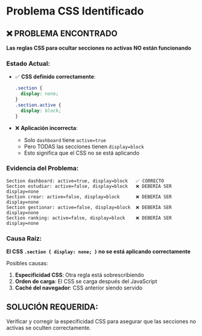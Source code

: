 # Problema CSS Identificado

## ❌ PROBLEMA ENCONTRADO

**Las reglas CSS para ocultar secciones no activas NO están funcionando**

### Estado Actual:
- ✅ **CSS definido correctamente**:
  ```css
  .section {
    display: none;
  }
  .section.active {
    display: block;
  }
  ```

- ❌ **Aplicación incorrecta**: 
  - Solo `dashboard` tiene `active=true`
  - Pero TODAS las secciones tienen `display=block`
  - Esto significa que el CSS no se está aplicando

### Evidencia del Problema:
```
Section dashboard: active=true, display=block   ✅ CORRECTO
Section estudiar: active=false, display=block   ❌ DEBERÍA SER display=none
Section crear: active=false, display=block      ❌ DEBERÍA SER display=none  
Section gestionar: active=false, display=block  ❌ DEBERÍA SER display=none
Section ranking: active=false, display=block    ❌ DEBERÍA SER display=none
```

### Causa Raíz:
**El CSS `.section { display: none; }` no se está aplicando correctamente**

Posibles causas:
1. **Especificidad CSS**: Otra regla está sobrescribiendo
2. **Orden de carga**: El CSS se carga después del JavaScript
3. **Caché del navegador**: CSS anterior siendo servido

## SOLUCIÓN REQUERIDA:
Verificar y corregir la especificidad CSS para asegurar que las secciones no activas se oculten correctamente.

